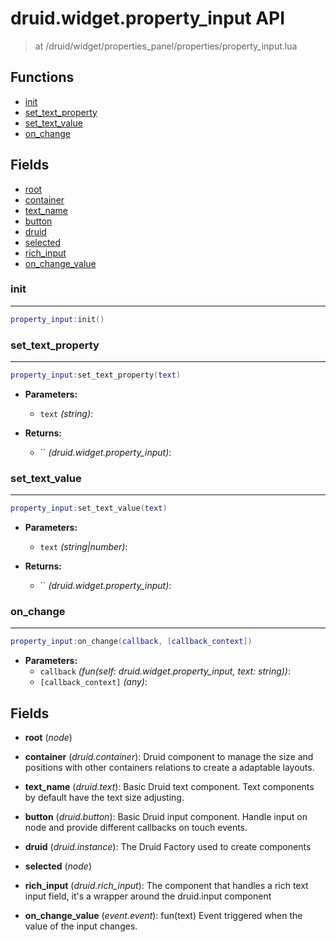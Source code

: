 # druid.widget.property_input API

> at /druid/widget/properties_panel/properties/property_input.lua

## Functions

- [init](#init)
- [set_text_property](#set_text_property)
- [set_text_value](#set_text_value)
- [on_change](#on_change)

## Fields

- [root](#root)
- [container](#container)
- [text_name](#text_name)
- [button](#button)
- [druid](#druid)
- [selected](#selected)
- [rich_input](#rich_input)
- [on_change_value](#on_change_value)



### init

---
```lua
property_input:init()
```

### set_text_property

---
```lua
property_input:set_text_property(text)
```

- **Parameters:**
	- `text` *(string)*:

- **Returns:**
	- `` *(druid.widget.property_input)*:

### set_text_value

---
```lua
property_input:set_text_value(text)
```

- **Parameters:**
	- `text` *(string|number)*:

- **Returns:**
	- `` *(druid.widget.property_input)*:

### on_change

---
```lua
property_input:on_change(callback, [callback_context])
```

- **Parameters:**
	- `callback` *(fun(self: druid.widget.property_input, text: string))*:
	- `[callback_context]` *(any)*:


## Fields
<a name="root"></a>
- **root** (_node_)

<a name="container"></a>
- **container** (_druid.container_): Druid component to manage the size and positions with other containers relations to create a adaptable layouts.

<a name="text_name"></a>
- **text_name** (_druid.text_): Basic Druid text component. Text components by default have the text size adjusting.

<a name="button"></a>
- **button** (_druid.button_): Basic Druid input component. Handle input on node and provide different callbacks on touch events.

<a name="druid"></a>
- **druid** (_druid.instance_): The Druid Factory used to create components

<a name="selected"></a>
- **selected** (_node_)

<a name="rich_input"></a>
- **rich_input** (_druid.rich_input_): The component that handles a rich text input field, it's a wrapper around the druid.input component

<a name="on_change_value"></a>
- **on_change_value** (_event.event_): fun(text) Event triggered when the value of the input changes.
